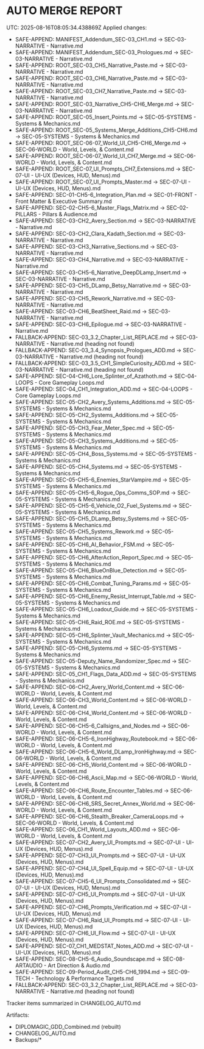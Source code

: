 AUTO MERGE REPORT
=================
UTC: 2025-08-16T08:05:34.438869Z
Applied changes:
- SAFE-APPEND: MANIFEST_Addendum_SEC-03_CH1.md → SEC-03-NARRATIVE - Narrative.md
- SAFE-APPEND: MANIFEST_Addendum_SEC-03_Prologues.md → SEC-03-NARRATIVE - Narrative.md
- SAFE-APPEND: ROOT_SEC-03_CH5_Narrative_Paste.md → SEC-03-NARRATIVE - Narrative.md
- SAFE-APPEND: ROOT_SEC-03_CH6_Narrative_Paste.md → SEC-03-NARRATIVE - Narrative.md
- SAFE-APPEND: ROOT_SEC-03_CH7_Narrative_Paste.md → SEC-03-NARRATIVE - Narrative.md
- SAFE-APPEND: ROOT_SEC-03_Narrative_CH5-CH6_Merge.md → SEC-03-NARRATIVE - Narrative.md
- SAFE-APPEND: ROOT_SEC-05_Insert_Points.md → SEC-05-SYSTEMS - Systems & Mechanics.md
- SAFE-APPEND: ROOT_SEC-05_Systems_Merge_Additions_CH5-CH6.md → SEC-05-SYSTEMS - Systems & Mechanics.md
- SAFE-APPEND: ROOT_SEC-06-07_World_UI_CH5-CH6_Merge.md → SEC-06-WORLD - World, Levels, & Content.md
- SAFE-APPEND: ROOT_SEC-06-07_World_UI_CH7_Merge.md → SEC-06-WORLD - World, Levels, & Content.md
- SAFE-APPEND: ROOT_SEC-07_UI_Prompts_CH7_Extensions.md → SEC-07-UI - UI-UX (Devices, HUD, Menus).md
- SAFE-APPEND: ROOT_SEC-07_UI_Prompts_Master.md → SEC-07-UI - UI-UX (Devices, HUD, Menus).md
- SAFE-APPEND: SEC-01-CH5-6_Integration_Plan.md → SEC-01-FRONT - Front Matter & Executive Summary.md
- SAFE-APPEND: SEC-02-CH5-6_Master_Flags_Matrix.md → SEC-02-PILLARS - Pillars & Audience.md
- SAFE-APPEND: SEC-03-CH2_Avery_Section.md → SEC-03-NARRATIVE - Narrative.md
- SAFE-APPEND: SEC-03-CH2_Clara_Kadath_Section.md → SEC-03-NARRATIVE - Narrative.md
- SAFE-APPEND: SEC-03-CH3_Narrative_Sections.md → SEC-03-NARRATIVE - Narrative.md
- SAFE-APPEND: SEC-03-CH4_Narrative.md → SEC-03-NARRATIVE - Narrative.md
- SAFE-APPEND: SEC-03-CH5-6_Narrative_DeepDLamp_Insert.md → SEC-03-NARRATIVE - Narrative.md
- SAFE-APPEND: SEC-03-CH5_DLamp_Betsy_Narrative.md → SEC-03-NARRATIVE - Narrative.md
- SAFE-APPEND: SEC-03-CH5_Rework_Narrative.md → SEC-03-NARRATIVE - Narrative.md
- SAFE-APPEND: SEC-03-CH6_BeatSheet_Raid.md → SEC-03-NARRATIVE - Narrative.md
- SAFE-APPEND: SEC-03-CH6_Epilogue.md → SEC-03-NARRATIVE - Narrative.md
- FALLBACK-APPEND: SEC-03_3.2_Chapter_List_REPLACE.md → SEC-03-NARRATIVE - Narrative.md (heading not found)
- FALLBACK-APPEND: SEC-03_3.4_Synopsis_Prologues_ADD.md → SEC-03-NARRATIVE - Narrative.md (heading not found)
- FALLBACK-APPEND: SEC-03_3.5_CH1_SimpleCuriosity_ADD.md → SEC-03-NARRATIVE - Narrative.md (heading not found)
- SAFE-APPEND: SEC-04-CH6_Lore_Splinter_of_Azathoth.md → SEC-04-LOOPS - Core Gameplay Loops.md
- SAFE-APPEND: SEC-04_CH1_Integration_ADD.md → SEC-04-LOOPS - Core Gameplay Loops.md
- SAFE-APPEND: SEC-05-CH2_Avery_Systems_Additions.md → SEC-05-SYSTEMS - Systems & Mechanics.md
- SAFE-APPEND: SEC-05-CH2_Systems_Additions.md → SEC-05-SYSTEMS - Systems & Mechanics.md
- SAFE-APPEND: SEC-05-CH3_Fear_Meter_Spec.md → SEC-05-SYSTEMS - Systems & Mechanics.md
- SAFE-APPEND: SEC-05-CH3_Systems_Additions.md → SEC-05-SYSTEMS - Systems & Mechanics.md
- SAFE-APPEND: SEC-05-CH4_Boss_Systems.md → SEC-05-SYSTEMS - Systems & Mechanics.md
- SAFE-APPEND: SEC-05-CH4_Systems.md → SEC-05-SYSTEMS - Systems & Mechanics.md
- SAFE-APPEND: SEC-05-CH5-6_Enemies_StarVampire.md → SEC-05-SYSTEMS - Systems & Mechanics.md
- SAFE-APPEND: SEC-05-CH5-6_Rogue_Ops_Comms_SOP.md → SEC-05-SYSTEMS - Systems & Mechanics.md
- SAFE-APPEND: SEC-05-CH5-6_Vehicle_O2_Fuel_Systems.md → SEC-05-SYSTEMS - Systems & Mechanics.md
- SAFE-APPEND: SEC-05-CH5_DLamp_Betsy_Systems.md → SEC-05-SYSTEMS - Systems & Mechanics.md
- SAFE-APPEND: SEC-05-CH5_Systems_Rework.md → SEC-05-SYSTEMS - Systems & Mechanics.md
- SAFE-APPEND: SEC-05-CH6_AI_Behavior_FSM.md → SEC-05-SYSTEMS - Systems & Mechanics.md
- SAFE-APPEND: SEC-05-CH6_AfterAction_Report_Spec.md → SEC-05-SYSTEMS - Systems & Mechanics.md
- SAFE-APPEND: SEC-05-CH6_BlueOnBlue_Detection.md → SEC-05-SYSTEMS - Systems & Mechanics.md
- SAFE-APPEND: SEC-05-CH6_Combat_Tuning_Params.md → SEC-05-SYSTEMS - Systems & Mechanics.md
- SAFE-APPEND: SEC-05-CH6_Enemy_Resist_Interrupt_Table.md → SEC-05-SYSTEMS - Systems & Mechanics.md
- SAFE-APPEND: SEC-05-CH6_Loadout_Guide.md → SEC-05-SYSTEMS - Systems & Mechanics.md
- SAFE-APPEND: SEC-05-CH6_Raid_ROE.md → SEC-05-SYSTEMS - Systems & Mechanics.md
- SAFE-APPEND: SEC-05-CH6_Splinter_Vault_Mechanics.md → SEC-05-SYSTEMS - Systems & Mechanics.md
- SAFE-APPEND: SEC-05-CH6_Systems.md → SEC-05-SYSTEMS - Systems & Mechanics.md
- SAFE-APPEND: SEC-05-Deputy_Name_Randomizer_Spec.md → SEC-05-SYSTEMS - Systems & Mechanics.md
- SAFE-APPEND: SEC-05_CH1_Flags_Data_ADD.md → SEC-05-SYSTEMS - Systems & Mechanics.md
- SAFE-APPEND: SEC-06-CH2_Avery_World_Content.md → SEC-06-WORLD - World, Levels, & Content.md
- SAFE-APPEND: SEC-06-CH3_World_Content.md → SEC-06-WORLD - World, Levels, & Content.md
- SAFE-APPEND: SEC-06-CH4_World_Content.md → SEC-06-WORLD - World, Levels, & Content.md
- SAFE-APPEND: SEC-06-CH5-6_Callsigns_and_Nodes.md → SEC-06-WORLD - World, Levels, & Content.md
- SAFE-APPEND: SEC-06-CH5-6_IronHighway_Routebook.md → SEC-06-WORLD - World, Levels, & Content.md
- SAFE-APPEND: SEC-06-CH5-6_World_DLamp_IronHighway.md → SEC-06-WORLD - World, Levels, & Content.md
- SAFE-APPEND: SEC-06-CH5_World_Content.md → SEC-06-WORLD - World, Levels, & Content.md
- SAFE-APPEND: SEC-06-CH6_Ascii_Map.md → SEC-06-WORLD - World, Levels, & Content.md
- SAFE-APPEND: SEC-06-CH6_Route_Encounter_Tables.md → SEC-06-WORLD - World, Levels, & Content.md
- SAFE-APPEND: SEC-06-CH6_SRS_Secret_Annex_World.md → SEC-06-WORLD - World, Levels, & Content.md
- SAFE-APPEND: SEC-06-CH6_Stealth_Breaker_CameraLoops.md → SEC-06-WORLD - World, Levels, & Content.md
- SAFE-APPEND: SEC-06_CH1_World_Layouts_ADD.md → SEC-06-WORLD - World, Levels, & Content.md
- SAFE-APPEND: SEC-07-CH2_Avery_UI_Prompts.md → SEC-07-UI - UI-UX (Devices, HUD, Menus).md
- SAFE-APPEND: SEC-07-CH3_UI_Prompts.md → SEC-07-UI - UI-UX (Devices, HUD, Menus).md
- SAFE-APPEND: SEC-07-CH4_UI_Spell_Equip.md → SEC-07-UI - UI-UX (Devices, HUD, Menus).md
- SAFE-APPEND: SEC-07-CH5-6_UI_Prompts_Consolidated.md → SEC-07-UI - UI-UX (Devices, HUD, Menus).md
- SAFE-APPEND: SEC-07-CH5_UI_Prompts.md → SEC-07-UI - UI-UX (Devices, HUD, Menus).md
- SAFE-APPEND: SEC-07-CH6_Prompts_Verification.md → SEC-07-UI - UI-UX (Devices, HUD, Menus).md
- SAFE-APPEND: SEC-07-CH6_Raid_UI_Prompts.md → SEC-07-UI - UI-UX (Devices, HUD, Menus).md
- SAFE-APPEND: SEC-07-CH6_UI_Flow.md → SEC-07-UI - UI-UX (Devices, HUD, Menus).md
- SAFE-APPEND: SEC-07_CH1_MEDSTAT_Notes_ADD.md → SEC-07-UI - UI-UX (Devices, HUD, Menus).md
- SAFE-APPEND: SEC-08-CH5-6_Audio_Soundscape.md → SEC-08-ARTAUDIO - Art Direction & Audio.md
- SAFE-APPEND: SEC-09-Period_Audit_CH5-CH6_1994.md → SEC-09-TECH - Technology & Performance Targets.md
- FALLBACK-APPEND: SEC-03_3.2_Chapter_List_REPLACE.md → SEC-03-NARRATIVE - Narrative.md (heading not found)

Tracker items summarized in CHANGELOG_AUTO.md

Artifacts:
- DIPLOMAGIC_GDD_Combined.md (rebuilt)
- CHANGELOG_AUTO.md
- Backups/*
